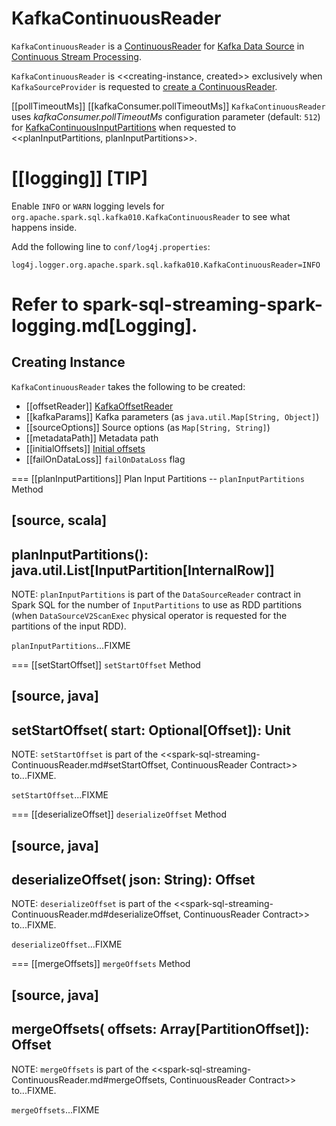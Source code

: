 # KafkaContinuousReader

`KafkaContinuousReader` is a [ContinuousReader](../../spark-sql-streaming-ContinuousReader.md) for [Kafka Data Source](index.md) in [Continuous Stream Processing](../../continuous-stream-processing.md).

`KafkaContinuousReader` is <<creating-instance, created>> exclusively when `KafkaSourceProvider` is requested to [create a ContinuousReader](KafkaSourceProvider.md#createContinuousReader).

[[pollTimeoutMs]]
[[kafkaConsumer.pollTimeoutMs]]
`KafkaContinuousReader` uses *kafkaConsumer.pollTimeoutMs* configuration parameter (default: `512`) for [KafkaContinuousInputPartitions](KafkaContinuousInputPartition.md) when requested to <<planInputPartitions, planInputPartitions>>.

[[logging]]
[TIP]
====
Enable `INFO` or `WARN` logging levels for `org.apache.spark.sql.kafka010.KafkaContinuousReader` to see what happens inside.

Add the following line to `conf/log4j.properties`:

```
log4j.logger.org.apache.spark.sql.kafka010.KafkaContinuousReader=INFO
```

Refer to spark-sql-streaming-spark-logging.md[Logging].
====

## Creating Instance

`KafkaContinuousReader` takes the following to be created:

* [[offsetReader]] [KafkaOffsetReader](KafkaOffsetReader.md)
* [[kafkaParams]] Kafka parameters (as `java.util.Map[String, Object]`)
* [[sourceOptions]] Source options (as `Map[String, String]`)
* [[metadataPath]] Metadata path
* [[initialOffsets]] [Initial offsets](KafkaOffsetRangeLimit.md)
* [[failOnDataLoss]] `failOnDataLoss` flag

=== [[planInputPartitions]] Plan Input Partitions -- `planInputPartitions` Method

[source, scala]
----
planInputPartitions(): java.util.List[InputPartition[InternalRow]]
----

NOTE: `planInputPartitions` is part of the `DataSourceReader` contract in Spark SQL for the number of `InputPartitions` to use as RDD partitions (when `DataSourceV2ScanExec` physical operator is requested for the partitions of the input RDD).

`planInputPartitions`...FIXME

=== [[setStartOffset]] `setStartOffset` Method

[source, java]
----
setStartOffset(
  start: Optional[Offset]): Unit
----

NOTE: `setStartOffset` is part of the <<spark-sql-streaming-ContinuousReader.md#setStartOffset, ContinuousReader Contract>> to...FIXME.

`setStartOffset`...FIXME

=== [[deserializeOffset]] `deserializeOffset` Method

[source, java]
----
deserializeOffset(
  json: String): Offset
----

NOTE: `deserializeOffset` is part of the <<spark-sql-streaming-ContinuousReader.md#deserializeOffset, ContinuousReader Contract>> to...FIXME.

`deserializeOffset`...FIXME

=== [[mergeOffsets]] `mergeOffsets` Method

[source, java]
----
mergeOffsets(
  offsets: Array[PartitionOffset]): Offset
----

NOTE: `mergeOffsets` is part of the <<spark-sql-streaming-ContinuousReader.md#mergeOffsets, ContinuousReader Contract>> to...FIXME.

`mergeOffsets`...FIXME
